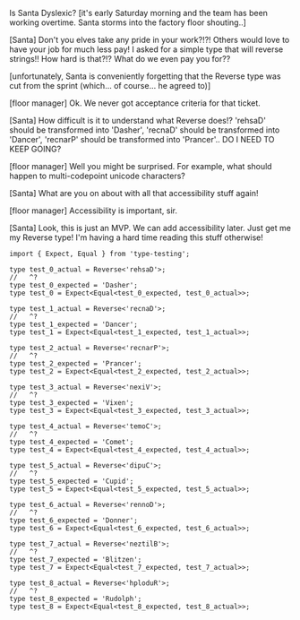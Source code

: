 Is Santa Dyslexic?
[it's early Saturday morning and the team has been working overtime. Santa storms into the factory floor shouting..]

[Santa] Don't you elves take any pride in your work?!?! Others would love to have your job for much less pay! I asked for a simple type that will reverse strings!! How hard is that?!? What do we even pay you for??

[unfortunately, Santa is conveniently forgetting that the Reverse type was cut from the sprint (which... of course... he agreed to)]

[floor manager] Ok. We never got acceptance criteria for that ticket.

[Santa] How difficult is it to understand what Reverse does!? 'rehsaD' should be transformed into 'Dasher', 'recnaD' should be transformed into 'Dancer', 'recnarP' should be transformed into 'Prancer'.. DO I NEED TO KEEP GOING?

[floor manager] Well you might be surprised. For example, what should happen to multi-codepoint unicode characters?

[Santa] What are you on about with all that accessibility stuff again!

[floor manager] Accessibility is important, sir.

[Santa] Look, this is just an MVP. We can add accessibility later. Just get me my Reverse type! I'm having a hard time reading this stuff otherwise!


```
import { Expect, Equal } from 'type-testing';

type test_0_actual = Reverse<'rehsaD'>;
//   ^?
type test_0_expected = 'Dasher';
type test_0 = Expect<Equal<test_0_expected, test_0_actual>>;

type test_1_actual = Reverse<'recnaD'>;
//   ^?
type test_1_expected = 'Dancer';
type test_1 = Expect<Equal<test_1_expected, test_1_actual>>;

type test_2_actual = Reverse<'recnarP'>;
//   ^?
type test_2_expected = 'Prancer';
type test_2 = Expect<Equal<test_2_expected, test_2_actual>>;

type test_3_actual = Reverse<'nexiV'>;
//   ^?
type test_3_expected = 'Vixen';
type test_3 = Expect<Equal<test_3_expected, test_3_actual>>;

type test_4_actual = Reverse<'temoC'>;
//   ^?
type test_4_expected = 'Comet';
type test_4 = Expect<Equal<test_4_expected, test_4_actual>>;

type test_5_actual = Reverse<'dipuC'>;
//   ^?
type test_5_expected = 'Cupid';
type test_5 = Expect<Equal<test_5_expected, test_5_actual>>;

type test_6_actual = Reverse<'rennoD'>;
//   ^?
type test_6_expected = 'Donner';
type test_6 = Expect<Equal<test_6_expected, test_6_actual>>;

type test_7_actual = Reverse<'neztilB'>;
//   ^?
type test_7_expected = 'Blitzen';
type test_7 = Expect<Equal<test_7_expected, test_7_actual>>;

type test_8_actual = Reverse<'hploduR'>;
//   ^?
type test_8_expected = 'Rudolph';
type test_8 = Expect<Equal<test_8_expected, test_8_actual>>;
```